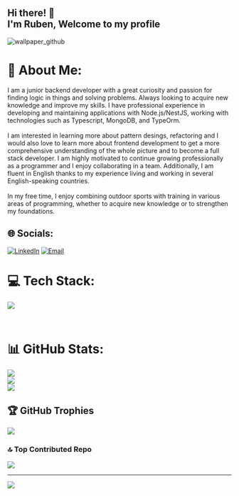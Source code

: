 ## Hi there! 👋 <br> I'm Ruben, Welcome to my profile 
<!--
![wallpaper_github](https://github.com/user-attachments/assets/b0e0f154-96e5-4b40-af0f-bf5757d62472)
![wallpaper_github](https://github.com/user-attachments/assets/edd5cfff-91ef-42d6-94cb-4d8e6efa336b)
![wallpaper_github](https://github.com/user-attachments/assets/1ab4318c-c4b8-428a-926d-e2088e9554ff)
-->

![wallpaper_github](https://github.com/user-attachments/assets/59c8c610-5dbd-4e66-85e7-673ab532f8b9)


# 💫 About Me:
I am a junior backend developer with a great curiosity and passion for finding logic in things and solving problems. Always looking to acquire new knowledge and improve my skills. I have professional experience in developing and maintaining applications with Node.js/NestJS, working with technologies such as Typescript, MongoDB, and TypeOrm.<br><br>I am interested in learning more about pattern desings, refactoring and I would also love to learn more about frontend development to get a more comprehensive understanding of the whole picture and to become a full stack developer. I am highly motivated to continue growing professionally as a programmer and I enjoy collaborating in a team. Additionally, I am fluent in English thanks to my experience living and working in several English-speaking countries.<br><br>In my free time, I enjoy combining outdoor sports with training in various areas of programming, whether to acquire new knowledge or to strengthen my foundations. 


## 🌐 Socials:
[![LinkedIn](https://img.shields.io/badge/LinkedIn-0A66C2?logo=linkedin&logoColor=fff)](https://www.linkedin.com/in/ruben-plaza-vicente/)
[![Email](https://img.shields.io/badge/Email-0078D4?logo=microsoft-outlook&logoColor=white)](mailto:rubenplazavicente@hotmail.com)

# 💻 Tech Stack:
<p align="left">
  <a href="https://skillicons.dev">
    <img src="https://skillicons.dev/icons?i=nestjs,nodejs,typescript,js,css,html,mysql,postgresql,mongodb,git,github,docker,postman,vscode,&perline=12" />
  </a>
</p>
<br>


# 📊 GitHub Stats:
![](https://github-readme-stats.vercel.app/api?username=rubenplazavi&theme=dark&hide_border=false&include_all_commits=false&count_private=true)<br/>
![](https://github-readme-streak-stats.herokuapp.com/?user=rubenplazavi&theme=dark&hide_border=false)<br/>
![](https://github-readme-stats.vercel.app/api/top-langs/?username=rubenplazavi&theme=dark&hide_border=false&include_all_commits=false&count_private=true&layout=compact)

## 🏆 GitHub Trophies
![](https://github-profile-trophy.vercel.app/?username=rubenplazavi&theme=default&no-frame=true&no-bg=false&margin-w=4)

### 🔝 Top Contributed Repo
![](https://github-contributor-stats.vercel.app/api?username=rubenplazavi&limit=5&theme=dark&combine_all_yearly_contributions=true)

---
[![](https://visitcount.itsvg.in/api?id=rubenplazavi&icon=0&color=0)](https://visitcount.itsvg.in)


